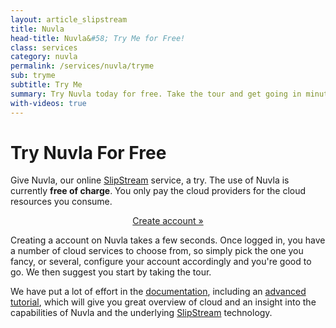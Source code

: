 ```yaml
---
layout: article_slipstream
title: Nuvla
head-title: Nuvla&#58; Try Me for Free!
class: services
category: nuvla
permalink: /services/nuvla/tryme
sub: tryme
subtitle: Try Me
summary: Try Nuvla today for free. Take the tour and get going in minutes.
with-videos: true
---
```


Try Nuvla For Free
======

Give Nuvla, our online [SlipStream](/products/slipstream) service, a try. The use of Nuvla is currently **free of charge**.  You only pay the cloud providers for the cloud resources you consume.

<p align="center">
  <a href="https://nuv.la" class="btn btn-primary btn-lg" role="button">Create account &raquo;</a>
</p>


Creating a account on Nuvla takes a few seconds. Once logged in, you have a number of cloud services to choose from, so simply pick the one you fancy, or several, configure your account accordingly and you're good to go. We then suggest you start by taking the tour. 

We have put a lot of effort in the [documentation](http://ssdocs.sixsq.com), including an [advanced tutorial](http://ssdocs.sixsq.com/en/latest/advanced_tutorial/), which will give you great overview of cloud and an insight into the capabilities of Nuvla and the underlying [SlipStream](/products/slipstream) technology.
